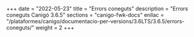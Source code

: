 +++
date        = "2022-05-23"
title       = "Errors coneguts"
description = "Errors coneguts Canigó 3.6.5"
sections    = "canigo-fwk-docs"
enllac		= "/plataformes/canigo/documentacio-per-versions/3.6LTS/3.6.5/errors-coneguts/"
weight      = 2
+++
